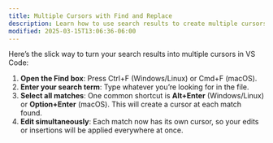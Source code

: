 ```yaml
---
title: Multiple Cursors with Find and Replace
description: Learn how to use search results to create multiple cursors for efficient text editing in VS Code
modified: 2025-03-15T13:06:36-06:00
---
```


Here’s the slick way to turn your search results into multiple cursors in VS Code:

1. **Open the Find box**: Press Ctrl+F (Windows/Linux) or Cmd+F (macOS).
2. **Enter your search term**: Type whatever you’re looking for in the file.
3. **Select all matches**: One common shortcut is **Alt+Enter** (Windows/Linux) or **Option+Enter** (macOS). This will create a cursor at each match found.
4. **Edit simultaneously**: Each match now has its own cursor, so your edits or insertions will be applied everywhere at once.
